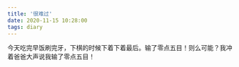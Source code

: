 ```yaml
---
title: '很难过'
date: 2020-11-15 10:28:00
tags: diary
---
```

今天吃完早饭刷完牙，下棋的时候下着下着最后。输了零点五目！则么可能？我冲着爸爸大声说我输了零点五目！
